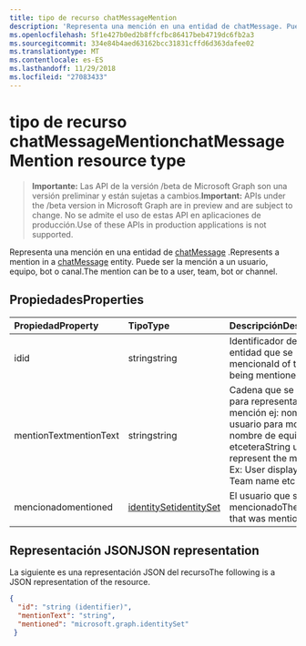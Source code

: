 ```yaml
---
title: tipo de recurso chatMessageMention
description: 'Representa una mención en una entidad de chatMessage. Puede ser la mención a un usuario, equipo, bot o canal. '
ms.openlocfilehash: 5f1e427b0ed2b8ffcfbc86417beb4719dc6fb2a3
ms.sourcegitcommit: 334e84b4aed63162bcc31831cffd6d363dafee02
ms.translationtype: MT
ms.contentlocale: es-ES
ms.lasthandoff: 11/29/2018
ms.locfileid: "27083433"
---
```

# <a name="chatmessagemention-resource-type"></a><span data-ttu-id="b9699-104">tipo de recurso chatMessageMention</span><span class="sxs-lookup"><span data-stu-id="b9699-104">chatMessageMention resource type</span></span>

> <span data-ttu-id="b9699-105">**Importante:** Las API de la versión /beta de Microsoft Graph son una versión preliminar y están sujetas a cambios.</span><span class="sxs-lookup"><span data-stu-id="b9699-105">**Important:** APIs under the /beta version in Microsoft Graph are in preview and are subject to change.</span></span> <span data-ttu-id="b9699-106">No se admite el uso de estas API en aplicaciones de producción.</span><span class="sxs-lookup"><span data-stu-id="b9699-106">Use of these APIs in production applications is not supported.</span></span>

<span data-ttu-id="b9699-107">Representa una mención en una entidad de [chatMessage](chatmessage.md) .</span><span class="sxs-lookup"><span data-stu-id="b9699-107">Represents a mention in a [chatMessage](chatmessage.md) entity.</span></span> <span data-ttu-id="b9699-108">Puede ser la mención a un usuario, equipo, bot o canal.</span><span class="sxs-lookup"><span data-stu-id="b9699-108">The mention can be to a user, team, bot or channel.</span></span> 

## <a name="properties"></a><span data-ttu-id="b9699-109">Propiedades</span><span class="sxs-lookup"><span data-stu-id="b9699-109">Properties</span></span>
| <span data-ttu-id="b9699-110">Propiedad</span><span class="sxs-lookup"><span data-stu-id="b9699-110">Property</span></span>     | <span data-ttu-id="b9699-111">Tipo</span><span class="sxs-lookup"><span data-stu-id="b9699-111">Type</span></span>   |<span data-ttu-id="b9699-112">Descripción</span><span class="sxs-lookup"><span data-stu-id="b9699-112">Description</span></span>|
|:---------------|:--------|:----------|
|<span data-ttu-id="b9699-113">id</span><span class="sxs-lookup"><span data-stu-id="b9699-113">id</span></span>|<span data-ttu-id="b9699-114">string</span><span class="sxs-lookup"><span data-stu-id="b9699-114">string</span></span>|<span data-ttu-id="b9699-115">Identificador de la entidad que se menciona</span><span class="sxs-lookup"><span data-stu-id="b9699-115">Id of the entity being mentioned</span></span>|
|<span data-ttu-id="b9699-116">mentionText</span><span class="sxs-lookup"><span data-stu-id="b9699-116">mentionText</span></span>|<span data-ttu-id="b9699-117">string</span><span class="sxs-lookup"><span data-stu-id="b9699-117">string</span></span>|<span data-ttu-id="b9699-118">Cadena que se utiliza para representar la mención ej: nombre de usuario para mostrar, nombre de equipo etcetera</span><span class="sxs-lookup"><span data-stu-id="b9699-118">String used to represent the mention Ex: User display name, Team name etc</span></span>|
|<span data-ttu-id="b9699-119">mencionado</span><span class="sxs-lookup"><span data-stu-id="b9699-119">mentioned</span></span>|[<span data-ttu-id="b9699-120">identitySet</span><span class="sxs-lookup"><span data-stu-id="b9699-120">identitySet</span></span>](identityset.md)|<span data-ttu-id="b9699-121">El usuario que se ha mencionado</span><span class="sxs-lookup"><span data-stu-id="b9699-121">The user that was mentioned</span></span>|

## <a name="json-representation"></a><span data-ttu-id="b9699-122">Representación JSON</span><span class="sxs-lookup"><span data-stu-id="b9699-122">JSON representation</span></span>

<span data-ttu-id="b9699-123">La siguiente es una representación JSON del recurso</span><span class="sxs-lookup"><span data-stu-id="b9699-123">The following is a JSON representation of the resource.</span></span>

<!-- {
  "blockType": "resource",
  "baseType": "microsoft.graph.entity",
  "@odata.type": "microsoft.graph.chatMessageMention"
}-->

```json
{
  "id": "string (identifier)",
  "mentionText": "string",
  "mentioned": "microsoft.graph.identitySet"
 }

```

<!-- uuid: 8fcb5dbc-d5aa-4681-8e31-b001d5168d79
2015-10-25 14:57:30 UTC -->
<!-- {
  "type": "#page.annotation",
  "description": "chat mention resource",
  "keywords": "",
  "section": "documentation",
  "tocPath": ""
}-->
